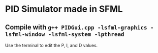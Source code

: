 # PID Simulator made in SFML

## Compile with `g++ PIDGui.cpp -lsfml-graphics -lsfml-window -lsfml-system -lpthread`

Use the terminal to edit the P, I, and D values.

